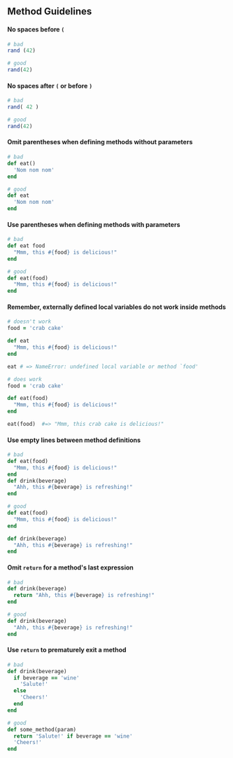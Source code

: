 ## Method Guidelines

#### No spaces before `(`

```ruby
# bad
rand (42)

# good
rand(42)
```


#### No spaces after `(` or before `)`

```ruby
# bad
rand( 42 )

# good
rand(42)
```


#### Omit parentheses when defining methods without parameters

```ruby
# bad
def eat()
  'Nom nom nom'
end

# good
def eat
  'Nom nom nom'
end
```


#### Use parentheses when defining methods with parameters

```ruby
# bad
def eat food
  "Mmm, this #{food} is delicious!"
end

# good
def eat(food)
  "Mmm, this #{food} is delicious!"
end
```


#### Remember, externally defined local variables do not work inside methods

```ruby
# doesn't work
food = 'crab cake'

def eat
  "Mmm, this #{food} is delicious!"
end

eat # => NameError: undefined local variable or method `food'

# does work
food = 'crab cake'

def eat(food)
  "Mmm, this #{food} is delicious!"
end

eat(food)  #=> "Mmm, this crab cake is delicious!"
```


#### Use empty lines between method definitions

```ruby
# bad
def eat(food)
  "Mmm, this #{food} is delicious!"
end
def drink(beverage)
  "Ahh, this #{beverage} is refreshing!"
end

# good
def eat(food)
  "Mmm, this #{food} is delicious!"
end

def drink(beverage)
  "Ahh, this #{beverage} is refreshing!"
end
```


#### Omit `return` for a method's last expression

```ruby
# bad
def drink(beverage)
  return "Ahh, this #{beverage} is refreshing!"
end

# good
def drink(beverage)
  "Ahh, this #{beverage} is refreshing!"
end
```


#### Use `return` to prematurely exit a method

```ruby
# bad
def drink(beverage)
  if beverage == 'wine'
    'Salute!'
  else
    'Cheers!'
  end
end

# good
def some_method(param)
  return 'Salute!' if beverage == 'wine'
  'Cheers!'
end
```
